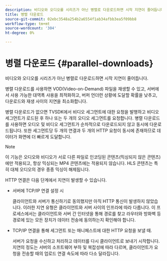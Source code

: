 ```yaml
---
description: 비디오와 오디오를 시리즈가 아닌 병렬로 다운로드하면 시작 지연이 줄어듭니다.
title: 병렬 다운로드
source-git-commit: 02ebc3548a254b2a6554f1ab34afbb3ea5f09bb8
workflow-type: tm+mt
source-wordcount: '304'
ht-degree: 0%

---
```


# 병렬 다운로드 {#parallel-downloads}

비디오와 오디오를 시리즈가 아닌 병렬로 다운로드하면 시작 지연이 줄어듭니다.

병렬 다운로드를 사용하면 VOD(Video-on-Demand) 파일을 재생할 수 있고, 서버에서 사용 가능한 대역폭 사용을 최적화하고, 버퍼 언더런 상황에 도달할 확률을 낮추고, 다운로드와 재생 사이의 지연을 최소화합니다.

<!-- 

Removed as part of "no DASH use cases" for 2.5.1, May 31st, 2017 release.
<p>Parallel downloads allows DASH video-on-demand (VOD) files to be played, optimizes the available bandwidth usage from a server, lowers the probability of getting into buffer under-run situations, and minimizes the delay between download and playback. </p>

 -->

병렬 다운로드가 없으면 TVSDK에서 비디오 세그먼트에 대한 요청을 발행하고 비디오 세그먼트가 로드된 후 하나 또는 두 개의 오디오 세그먼트를 요청합니다. 병렬 다운로드를 사용하면 오디오 및 비디오 세그먼트가 순차적으로 다운로드되지 않고 동시에 다운로드됩니다. 또한 세그먼트당 두 개의 연결과 두 개의 HTTP 요청이 동시에 존재하므로 데이터가 화면에 더 빠르게 도달합니다.

>[!NOTE]
>
>이 기능은 오디오와 비디오가 서로 다른 파일로 인코딩된 콘텐츠(믹싱되지 않은 콘텐츠)에만 적용되고, 항상 믹싱되는 MP4 콘텐츠에는 적용되지 않습니다. HLS 콘텐츠는 특히 대체 오디오의 경우 종종 믹싱이 해제됩니다.

<!-- 

See comment above (DASH use case removed).

  This feature applies only to content where the audio and video are encoded into different files (unmuxed content) and does not apply to MP4 content, which is always muxed. Most DASH content is unmuxed, and HLS content is often unmuxed, especially with alternate audio. 
-->

HTTP 연결은 다음 단계에서 지연이 발생할 수 있습니다.

* 서버에 TCP/IP 연결 설정 시

  클라이언트와 서버가 통신하기로 동의했지만 아직 HTTP 통신이 발생하지 않았습니다. 이러한 지연 유형은 클라이언트와 서버 사이의 인프라에 따라 다릅니다. 이 프로세스에서는 클라이언트와 서버 간 인터넷을 통해 경로를 찾고 라우터와 방화벽 등 경로에 있는 모든 장치가 데이터 전송에 동의하는지 확인해야 합니다.
* TCP/IP 연결을 통해 세그먼트 또는 매니페스트에 대한 HTTP 요청을 보낼 때.

  서버가 요청을 수신하고 처리하고 데이터를 다시 클라이언트로 보내기 시작합니다. 지연의 정도는 서버의 소프트웨어 부하 및 복잡성에 따라 다르며, 클라이언트가 요청을 전송할 때의 업로드 연결 속도에 따라 다소 달라집니다.
